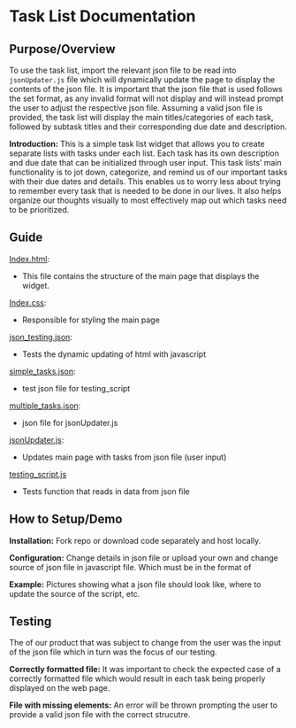 # Task List Documentation

## Purpose/Overview
To use the task list, import the relevant json file to be read into `jsonUpdater.js` file which will dynamically update the page to display the contents of the json file. It is important that the json file that is used follows the set format, as any invalid format will not display and will instead prompt the user to adjust the respective json file. Assuming a valid json file is provided, the task list will display the main titles/categories of each task, followed by subtask titles and their corresponding due date and description.


**Introduction:**
This is a simple task list widget that allows you to create separate lists with tasks under each list.
Each task has its own description and due date that can be initialized through user input.
This task lists’ main functionality is to jot down, categorize, and remind us of our important tasks with their due dates and details.
This enables us to worry less about trying to remember every task that is needed to be done in our lives.
It also helps organize our thoughts visually to most effectively map out which tasks need to be prioritized.

## Guide

[Index.html](index.html):

- This file contains the structure of the main page that displays the widget.

[Index.css](index.css):

- Responsible for styling the main page

[json_testing.json](json_testing.json):

- Tests the dynamic updating of html with javascript

[simple_tasks.json](simple_tasks.json):

- test json file for testing_script

[multiple_tasks.json](multiple_tasks.json):

- json file for jsonUpdater.js

[jsonUpdater.js](jsonUpdater.js):

- Updates main page with tasks from json file (user input)

[testing_script.js](testing_script.js)

- Tests function that reads in data from json file

## How to Setup/Demo

**Installation:**
Fork repo or download code separately and host locally.

**Configuration:**
Change details in json file or upload your own and change source of json file in javascript file. Which must be in the format of

**Example:** Pictures showing what a json file should look like, where to update the source of the script, etc.

## Testing
The of our product that was subject to change from the user was the input of the json file which in turn was the focus of our testing.

**Correctly formatted file:**  It was important to check the expected case of a correctly formatted file which would result in each task being properly displayed on the web page.

**File with missing elements:** An error will be thrown prompting the user to provide a valid json file with the correct strucutre.

